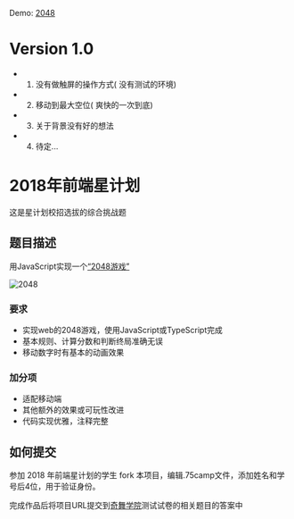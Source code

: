 Demo: [2048](http://htmlpreview.github.io/?https://github.com/kxoo/2018-contest/blob/master/lastqiwu.html)
# Version 1.0
*	1. 没有做触屏的操作方式( 没有测试的环境)
*	2. 移动到最大空位( 爽快的一次到底)
*	3. 关于背景没有好的想法
* 4. 待定...



# 2018年前端星计划

这是星计划校招选拔的综合挑战题

## 题目描述

用JavaScript实现一个[“2048游戏”](https://baike.so.com/doc/9204693-9537967.html)

![2048](https://p2.ssl.qhimg.com/t016b5cbd7e885bb0e5.png)

### 要求

- 实现web的2048游戏，使用JavaScript或TypeScript完成
- 基本规则、计算分数和判断终局准确无误
- 移动数字时有基本的动画效果

### 加分项

- 适配移动端
- 其他额外的效果或可玩性改进
- 代码实现优雅，注释完整

## 如何提交

参加 2018 年前端星计划的学生 fork 本项目，编辑.75camp文件，添加姓名和学号后4位，用于验证身份。

完成作品后将项目URL提交到[奇舞学院](http://study.qiyun.360.cn/)测试试卷的相关题目的答案中
